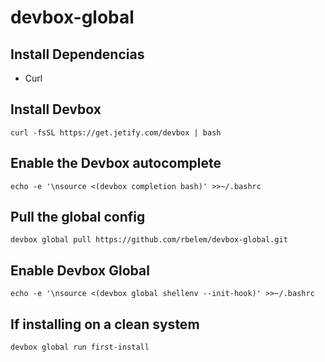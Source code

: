 # devbox-global

## Install Dependencias
* Curl

## Install Devbox
`curl -fsSL https://get.jetify.com/devbox | bash`

## Enable the Devbox autocomplete
`echo -e '\nsource <(devbox completion bash)' >>~/.bashrc`

## Pull the global config
`devbox global pull https://github.com/rbelem/devbox-global.git`

## Enable Devbox Global
`echo -e '\nsource <(devbox global shellenv --init-hook)' >>~/.bashrc`

## If installing on a clean system
`devbox global run first-install`
